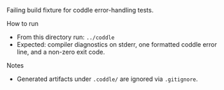 Failing build fixture for coddle error-handling tests.

How to run
- From this directory run: `../coddle`
- Expected: compiler diagnostics on stderr, one formatted coddle error line, and a non-zero exit code.

Notes
- Generated artifacts under `.coddle/` are ignored via `.gitignore`.
